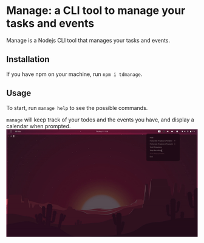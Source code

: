 # Manage: a CLI tool to manage your tasks and events

Manage is a Nodejs CLI tool that manages your tasks and events.

## Installation
If you have npm on your machine, run `npm i tdmanage`. 

## Usage
To start, run `manage help` to see the possible commands.

`manage` will keep track of your todos and the events you have, and display a calendar when prompted. 
![Gif of a demo](./demo.gif)